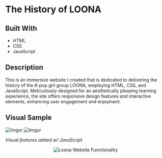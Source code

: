 # The History of LOONA

## Built With
- HTML
- CSS
- JavaScript

## Description

This is an immersive website I created that is dedicated to delivering the history of the K-pop girl group LOONA, employing HTML, CSS, and JavaScript. Meticulously designed for an aesthetically pleasing learning experience, the site offers responsive design features and interactive elements, enhancing user engagement and enjoyment.

## Visual Sample
![Imgur](https://i.imgur.com/4v7VWCq.png)
![Imgur](https://i.imgur.com/AmLWqlv.png)

*Visual features added w/ JavaScript*
<p align="center">
  <img src="https://media.giphy.com/media/GbrYSdVwwbqDXybmjS/giphy.gif" alt="Loona Website Functionality">
</p>
